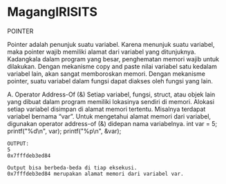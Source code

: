# MagangIRISITS
POINTER

Pointer adalah penunjuk suatu variabel. Karena menunjuk suatu variabel, maka pointer wajib memiliki alamat dari variabel yang ditunjuknya. Kadangkala dalam program yang besar, penghematan memori wajib untuk dilakukan. Dengan mekanisme copy and paste nilai variabel satu kedalam variabel lain, akan sangat memboroskan memori. Dengan mekanisme pointer, suatu variabel dalam fungsi dapat diakses oleh fungsi yang lain.

A.	Operator Address-Of (&)
    Setiap variabel, fungsi, struct, atau objek lain yang dibuat dalam program memiliki lokasinya sendiri di memori. Alokasi setiap variabel disimpan di alamat memori tertentu.
    Misalnya terdapat variabel bernama “var”. Untuk mengetahui alamat memori dari variabel, digunakan operator address-of (&) didepan nama variabelnya.
    int var = 5;
    printf("%d\n", var);
    printf("%p\n", &var);
    
    OUTPUT:
    5
    0x7fffdeb3ed84
    
    Output bisa berbeda-beda di tiap eksekusi.
    0x7fffdeb3ed84 merupakan alamat memori dari variabel var.
    
